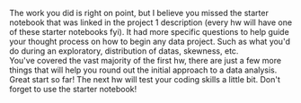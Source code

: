 The work you did is right on point, but I believe you missed the starter notebook that was linked in the project 1 description (every hw will have one of these starter notebooks fyi). It had more specific questions to help guide your thought process on how to begin any data project. Such as what you'd do during an exploratory, distribution of datas, skewness, etc. <br>
You've covered the vast majority of the first hw, there are just a few more things that will help you round out the initial approach to a data analysis.<br>
Great start so far! The next hw will test your coding skills a little bit. Don't forget to use the starter notebook!
